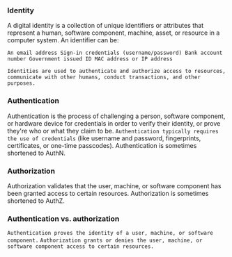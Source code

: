 ### Identity
A digital identity is a collection of unique identifiers or attributes that represent a human, software component, machine, asset, or resource in a computer system. An identifier can be:

``An email address
Sign-in credentials (username/password)
Bank account number
Government issued ID
MAC address or IP address
``

``
Identities are used to authenticate and authorize access to resources, communicate with other humans, conduct transactions, and other purposes.
``

### Authentication
Authentication is the process of challenging a person, software component, or hardware device for credentials in order to verify their identity, or prove they're who or what they claim to be. ``Authentication typically requires the use of credentials`` (like username and password, fingerprints, certificates, or one-time passcodes). Authentication is sometimes shortened to AuthN.


### Authorization
Authorization validates that the user, machine, or software component has been granted access to certain resources. Authorization is sometimes shortened to AuthZ.

### Authentication vs. authorization

``Authentication proves the identity of a user, machine, or software component.``
``Authorization grants or denies the user, machine, or software component access to certain resources.``
